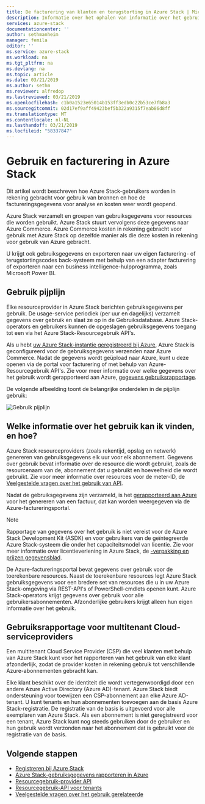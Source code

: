 ```yaml
---
title: De facturering van klanten en terugstorting in Azure Stack | Microsoft Docs
description: Informatie over het ophalen van informatie over het gebruik van de resource van Azure Stack.
services: azure-stack
documentationcenter: ''
author: sethmanheim
manager: femila
editor: ''
ms.service: azure-stack
ms.workload: na
ms.tgt_pltfrm: na
ms.devlang: na
ms.topic: article
ms.date: 03/21/2019
ms.author: sethm
ms.reviewer: alfredop
ms.lastreviewed: 03/21/2019
ms.openlocfilehash: c1b0a1523e65014b153ff3edb0c22b53ce7fb8a3
ms.sourcegitcommit: 02d17ef9aff49423bef5b322a9315f7eab86d8ff
ms.translationtype: MT
ms.contentlocale: nl-NL
ms.lasthandoff: 03/21/2019
ms.locfileid: "58337847"
---
```

# <a name="usage-and-billing-in-azure-stack"></a>Gebruik en facturering in Azure Stack

Dit artikel wordt beschreven hoe Azure Stack-gebruikers worden in rekening gebracht voor gebruik van bronnen en hoe de factureringsgegevens voor analyse en kosten weer wordt geopend.

Azure Stack verzamelt en groepen van gebruiksgegevens voor resources die worden gebruikt. Azure Stack stuurt vervolgens deze gegevens naar Azure Commerce. Azure Commerce kosten in rekening gebracht voor gebruik met Azure Stack op dezelfde manier als die deze kosten in rekening voor gebruik van Azure gebracht.

U krijgt ook gebruiksgegevens en exporteren naar uw eigen facturering- of terugstortingscodes back-systeem met behulp van een adapter facturering of exporteren naar een business intelligence-hulpprogramma, zoals Microsoft Power BI.

## <a name="usage-pipeline"></a>Gebruik pijplijn

Elke resourceprovider in Azure Stack berichten gebruiksgegevens per gebruik. De usage-service periodiek (per uur en dagelijks) verzamelt gegevens over gebruik en slaat ze op in de Gebruiksdatabase. Azure Stack-operators en gebruikers kunnen de opgeslagen gebruiksgegevens toegang tot een via het Azure Stack-Resourcegebruik API's.

Als u hebt [uw Azure Stack-instantie geregistreerd bij Azure](azure-stack-register.md), Azure Stack is geconfigureerd voor de gebruiksgegevens verzenden naar Azure Commerce. Nadat de gegevens wordt geüpload naar Azure, kunt u deze openen via de portal voor facturering of met behulp van Azure-Resourcegebruik API's. Zie voor meer informatie over welke gegevens over het gebruik wordt gerapporteerd aan Azure, [gegevens gebruiksrapportage](azure-stack-usage-reporting.md).  

De volgende afbeelding toont de belangrijke onderdelen in de pijplijn gebruik:

![Gebruik pijplijn](media/azure-stack-billing-and-chargeback/usagepipeline.png)

## <a name="what-usage-information-can-i-find-and-how"></a>Welke informatie over het gebruik kan ik vinden, en hoe?

Azure Stack resourceproviders (zoals rekentijd, opslag en netwerk) genereren van gebruiksgegevens elk uur voor elk abonnement. Gegevens over gebruik bevat informatie over de resource die wordt gebruikt, zoals de resourcenaam van de, abonnement dat u gebruikt en hoeveelheid die wordt gebruikt. Zie voor meer informatie over resources voor de meter-ID, de [Veelgestelde vragen over het gebruik van API](azure-stack-usage-related-faq.md).

Nadat de gebruiksgegevens zijn verzameld, is het [gerapporteerd aan Azure](azure-stack-usage-reporting.md) voor het genereren van een factuur, dat kan worden weergegeven via de Azure-factureringsportal.

> [!NOTE]  
> Rapportage van gegevens over het gebruik is niet vereist voor de Azure Stack Development Kit (ASDK) en voor gebruikers van de geïntegreerde Azure Stack-systeem die onder het capaciteitsmodel van licentie. Zie voor meer informatie over licentieverlening in Azure Stack, de [-verpakking en prijzen gegevensblad](https://azure.microsoft.com/mediahandler/files/resourcefiles/5bc3f30c-cd57-4513-989e-056325eb95e1/Azure-Stack-packaging-and-pricing-datasheet.pdf).

De Azure-factureringsportal bevat gegevens over gebruik voor de toerekenbare resources. Naast de toerekenbare resources legt Azure Stack gebruiksgegevens voor een bredere set van resources die u in uw Azure Stack-omgeving via REST-API's of PowerShell-cmdlets openen kunt. Azure Stack-operators krijgt gegevens over gebruik voor alle gebruikersabonnementen. Afzonderlijke gebruikers krijgt alleen hun eigen informatie over het gebruik.

## <a name="usage-reporting-for-multitenant-cloud-service-providers"></a>Gebruiksrapportage voor multitenant Cloud-serviceproviders

Een multitenant Cloud Service Provider (CSP) die veel klanten met behulp van Azure Stack kunt voor het rapporteren van het gebruik van elke klant afzonderlijk, zodat de provider kosten in rekening gebruik tot verschillende Azure-abonnementen gebracht kan.

Elke klant beschikt over de identiteit die wordt vertegenwoordigd door een andere Azure Active Directory (Azure AD)-tenant. Azure Stack biedt ondersteuning voor toewijzen een CSP-abonnement aan elke Azure AD-tenant. U kunt tenants en hun abonnementen toevoegen aan de basis Azure Stack-registratie. De registratie van de basis is uitgevoerd voor alle exemplaren van Azure Stack. Als een abonnement is niet geregistreerd voor een tenant, Azure Stack kunt nog steeds gebruiken door de gebruiker en hun gebruik wordt verzonden naar het abonnement dat is gebruikt voor de registratie van de basis.

## <a name="next-steps"></a>Volgende stappen

- [Registreren bij Azure Stack](azure-stack-registration.md)
- [Azure Stack-gebruiksgegevens rapporteren in Azure](azure-stack-usage-reporting.md)
- [Resourcegebruik-provider API](azure-stack-provider-resource-api.md)
- [Resourcegebruik-API voor tenants](azure-stack-tenant-resource-usage-api.md)
- [Veelgestelde vragen over het gebruik gerelateerde](azure-stack-usage-related-faq.md)